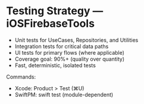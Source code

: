 # Testing Strategy — iOSFirebaseTools

- Unit tests for UseCases, Repositories, and Utilities
- Integration tests for critical data paths
- UI tests for primary flows (where applicable)
- Coverage goal: 90%+ (quality over quantity)
- Fast, deterministic, isolated tests

Commands:
- Xcode: Product > Test (⌘U)
- SwiftPM: swift test (module-dependent)

